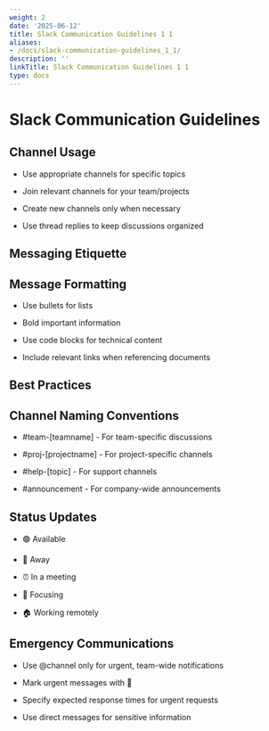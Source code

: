 ```yaml
---
weight: 2
date: '2025-06-12'
title: Slack Communication Guidelines 1 1
aliases:
- /docs/slack-communication-guidelines_1_1/
description: ''
linkTitle: Slack Communication Guidelines 1 1
type: docs
---
```


# Slack Communication Guidelines

<!-- Unsupported block type: callout -->

## Channel Usage

- Use appropriate channels for specific topics

- Join relevant channels for your team/projects

- Create new channels only when necessary

- Use thread replies to keep discussions organized

## Messaging Etiquette

<!-- Unsupported block type: toggle -->

<!-- Unsupported block type: toggle -->

## Message Formatting

- Use bullets for lists

- Bold important information

- Use code blocks for technical content

- Include relevant links when referencing documents

## Best Practices

<!-- Unsupported block type: column_list -->

## Channel Naming Conventions

- #team-[teamname] - For team-specific discussions

- #proj-[projectname] - For project-specific channels

- #help-[topic] - For support channels

- #announcement - For company-wide announcements

## Status Updates

<!-- Unsupported block type: callout -->

- 🟢 Available

- 🌛 Away

- ⏰ In a meeting

- 🎯 Focusing

- 🏠 Working remotely

## Emergency Communications

- Use @channel only for urgent, team-wide notifications

- Mark urgent messages with 🚨

- Specify expected response times for urgent requests

- Use direct messages for sensitive information